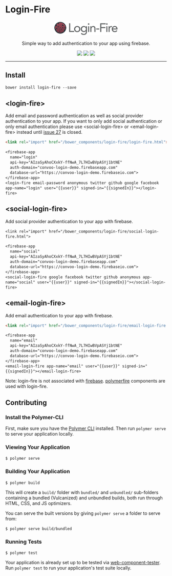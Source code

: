 # Login-Fire

<p align="center">
  <img alt="login-fire" src="LoginFire400.png" width="200">
</p>

<p align="center">
Simple way to add authentication to your app using firebase.
</p>

<p align="center">
  <a href="https://beta.webcomponents.org/element/convoo/login-fire"><img src="https://img.shields.io/badge/webcomponents.org-published-blue.svg"></a>
  <a href="https://gitter.im/convoo/login-fire"><img src="https://img.shields.io/badge/gitter-join%20chat-brightgreen.svg"></a>
  <a href="http://waffle.io/convoo/login-fire"><img src="https://badge.waffle.io/convoo/login-fire.svg?label=In%20Progress&title=In%20Progress"></a>
</p>

---

## Install

```
bower install login-fire --save
```


## \<login-fire\>

Add email and password authentication as well as social provider authentication to your app. 
If you want to only add social authentication or only email authentication please use \<social-login-fire\> or \<email-login-fire\> instead
until [issue 27](https://github.com/convoo/login-fire/issues/27) is closed.

```html
<link rel="import" href="/bower_components/login-fire/login-fire.html">
```

<!--
```
<custom-element-demo>
  <template>
    <link rel="import" href="../polymerfire/firebase-app.html">
    <link rel="import" href="login-fire.html">
    <next-code-block></next-code-block>
  </template>
</custom-element-demo>
```
-->
```
<firebase-app
  name="login"
  api-key="AIzaSyAhoCXxkY-ffNwA_7L7HIwBVpASYj1btNE"
  auth-domain="convoo-login-demo.firebaseapp.com"
  database-url="https://convoo-login-demo.firebaseio.com">
</firebase-app>
<login-fire email-password anonymous twitter github google facebook app-name="login" user="{{user}}" signed-in="{{signedIn}}"></login-fire>
```

## \<social-login-fire\>

Add social provider authentication to your app with firebase.

```
<link rel="import" href="/bower_components/login-fire/social-login-fire.html">
```

<!--
```
<custom-element-demo>
  <template>
    <link rel="import" href="../polymerfire/firebase-app.html">
    <link rel="import" href="social-login-fire.html">
    <next-code-block></next-code-block>
  </template>
</custom-element-demo>
```
-->
```
<firebase-app
  name="social"
  api-key="AIzaSyAhoCXxkY-ffNwA_7L7HIwBVpASYj1btNE"
  auth-domain="convoo-login-demo.firebaseapp.com"
  database-url="https://convoo-login-demo.firebaseio.com">
</firebase-app>
<social-login-fire google facebook twitter github anonymous app-name="social" user="{{user}}" signed-in="{{signedIn}}"></social-login-fire>
```


## \<email-login-fire\>

Add email authentication to your app with firebase.

```html
<link rel="import" href="/bower_components/login-fire/email-login-fire.html">
```

<!--
```
<custom-element-demo>
  <template>
    <link rel="import" href="../polymerfire/firebase-app.html">
    <link rel="import" href="email-login-fire.html">
    <next-code-block></next-code-block>
  </template>
</custom-element-demo>
```
-->
```
<firebase-app
  name="email"
  api-key="AIzaSyAhoCXxkY-ffNwA_7L7HIwBVpASYj1btNE"
  auth-domain="convoo-login-demo.firebaseapp.com"
  database-url="https://convoo-login-demo.firebaseio.com">
</firebase-app>
<email-login-fire app-name="email" user="{{user}}" signed-in="{{signedIn}}"></email-login-fire>
```


Note: login-fire is not associated with [firebase](https://firebase.google.com/). [polymerfire](https://github.com/firebase/polymerfire) components are used with login-fire.

## Contributing

### Install the Polymer-CLI

First, make sure you have the [Polymer CLI](https://www.npmjs.com/package/polymer-cli) installed. Then run `polymer serve` to serve your application locally.

### Viewing Your Application

```
$ polymer serve
```

### Building Your Application

```
$ polymer build
```

This will create a `build/` folder with `bundled/` and `unbundled/` sub-folders
containing a bundled (Vulcanized) and unbundled builds, both run through HTML,
CSS, and JS optimizers.

You can serve the built versions by giving `polymer serve` a folder to serve
from:

```
$ polymer serve build/bundled
```

### Running Tests

```
$ polymer test
```

Your application is already set up to be tested via [web-component-tester](https://github.com/Polymer/web-component-tester). Run `polymer test` to run your application's test suite locally.
